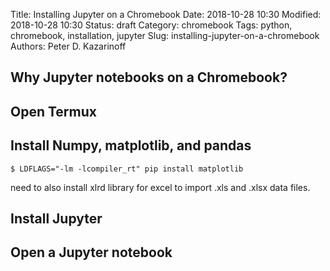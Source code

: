 Title: Installing Jupyter on a Chromebook
Date: 2018-10-28 10:30
Modified: 2018-10-28 10:30
Status: draft
Category: chromebook
Tags: python, chromebook, installation, jupyter
Slug: installing-jupyter-on-a-chromebook
Authors: Peter D. Kazarinoff

## Why Jupyter notebooks on a Chromebook?

## Open Termux

## Install Numpy, matplotlib, and pandas

```text
$ LDFLAGS="-lm -lcompiler_rt" pip install matplotlib
```

need to also install xlrd library for excel to import .xls and .xlsx data files.

## Install Jupyter

## Open a Jupyter notebook

